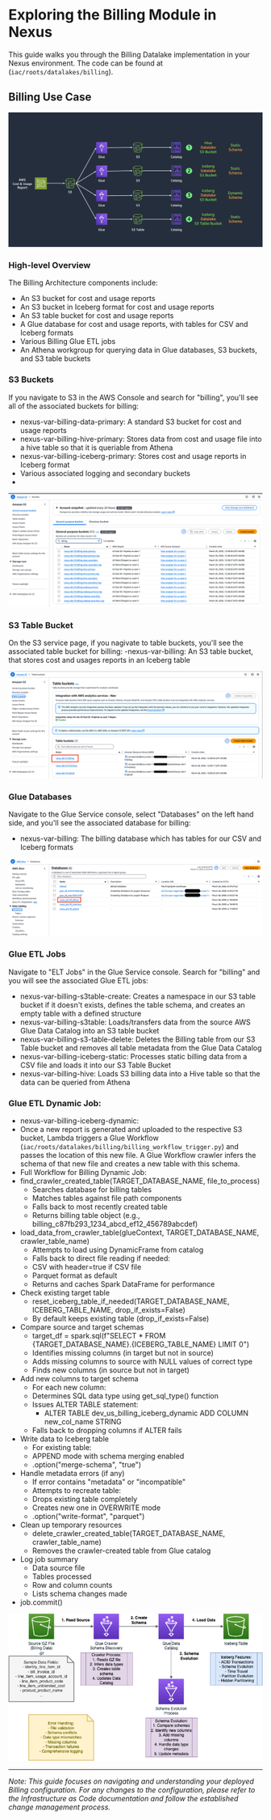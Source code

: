 # Exploring the Billing Module in Nexus

This guide walks you through the Billing Datalake implementation in your Nexus environment. The code can be found at (`iac/roots/datalakes/billing`).

## Billing Use Case

![Billing Use Case](./docs/images/main/cost_usecase.png)

### High-level Overview
The Billing Architecture components include:
- An S3 bucket for cost and usage reports
- An S3 bucket in Iceberg format for cost and usage reports
- An S3 table bucket for cost and usage reports
- A Glue database for cost and usage reports, with tables for CSV and Iceberg formats
- Various Billing Glue ETL jobs
- An Athena workgroup for querying data in Glue databases, S3 buckets, and S3 table buckets

### S3 Buckets
If you navigate to S3 in the AWS Console and search for "billing", you'll see all of the associated buckets for billing:
- nexus-var-billing-data-primary: A standard S3 bucket for cost and usage reports
- nexus-var-billing-hive-primary: Stores data from cost and usage file into a hive table so that it is queriable from Athena
- nexus-var-billing-iceberg-primary: Stores cost and usage reports in Iceberg format
- Various associated logging and secondary buckets
- 
![Billing Buckets](docs/images/demo/datalakes/billing/billing-0.png)

### S3 Table Bucket
On the S3 service page, if you nagivate to table buckets, you'll see the associated table bucket for billing:
-nexus-var-billing: An S3 table bucket, that stores cost and usages reports in an Iceberg table

![Billing Table Bucket](docs/images/demo/datalakes/billing/billing-1.png)

### Glue Databases
Navigate to the Glue Service console, select "Databases" on the left hand side, and you'll see the associated database for billing:
- nexus-var-billing: The billing database which has tables for our CSV and Iceberg formats

![Billing Glue Databases](docs/images/demo/datalakes/billing/billing-3.png)

### Glue ETL Jobs
Navigate to "ELT Jobs" in the Glue Service console. Search for "billing" and you will see the associated Glue ETL jobs: 
- nexus-var-billing-s3table-create: Creates a namespace in our S3 table bucket if it doesn't exists, defines the table schema, and creates an empty table with a defined structure
- nexus-var-billing-s3table: Loads/transfers data from the source AWS Glue Data Catalog into an S3 table bucket
- nexus-var-billing-s3-table-delete: Deletes the Billing table from our S3 Table bucket and removes all table metadata from the Glue Data Catalog
- nexus-var-billing-iceberg-static: Processes static billing data from a CSV file and loads it into our S3 Table Bucket
- nexus-var-billing-hive: Loads S3 billing data into a Hive table so that the data can be queried from Athena

### Glue ETL Dynamic Job:
- nexus-var-billing-iceberg-dynamic: 
- Once a new report is generated and uploaded to the respective S3 bucket, Lambda triggers a Glue Workflow (`iac/roots/datalakes/billing/billing_workflow_trigger.py`) and passes the location of this new file. A Glue Workflow crawler infers the schema of that new file and creates a new table with this schema.
- Full Workflow for Billing Dynamic Job:
- find_crawler_created_table(TARGET_DATABASE_NAME, file_to_process)
    - Searches database for billing tables
    - Matches tables against file path components
    - Falls back to most recently created table
    - Returns billing table object (e.g., billing_c87fb293_1234_abcd_ef12_456789abcdef)
- load_data_from_crawler_table(glueContext, TARGET_DATABASE_NAME, crawler_table_name)
    - Attempts to load using DynamicFrame from catalog
    - Falls back to direct file reading if needed:
    - CSV with header=true if CSV file
    - Parquet format as default
    - Returns and caches Spark DataFrame for performance
- Check existing target table
    - reset_iceberg_table_if_needed(TARGET_DATABASE_NAME, ICEBERG_TABLE_NAME, drop_if_exists=False)
    - By default keeps existing table (drop_if_exists=False)
- Compare source and target schemas
    - target_df = spark.sql(f"SELECT * FROM {TARGET_DATABASE_NAME}.{ICEBERG_TABLE_NAME} LIMIT 0")
    - Identifies missing columns (in target but not in source)
    - Adds missing columns to source with NULL values of correct type
    - Finds new columns (in source but not in target)
- Add new columns to target schema
    - For each new column:
    - Determines SQL data type using get_sql_type() function
    - Issues ALTER TABLE statement:
        - ALTER TABLE dev_us_billing_iceberg_dynamic ADD COLUMN new_col_name STRING
    - Falls back to dropping columns if ALTER fails
- Write data to Iceberg table
    - For existing table:
    - APPEND mode with schema merging enabled
    - .option("merge-schema", "true")
- Handle metadata errors (if any)
    - If error contains "metadata" or "incompatible"
    - Attempts to recreate table:
    - Drops existing table completely
    - Creates new one in OVERWRITE mode
    - .option("write-format", "parquet")
- Clean up temporary resources
    - delete_crawler_created_table(TARGET_DATABASE_NAME, crawler_table_name)
    - Removes the crawler-created table from Glue catalog
- Log job summary
    - Data source file
    - Tables processed
    - Row and column counts
    - Lists schema changes made
- job.commit()

![Billing Glue Process](docs/images/demo/datalakes/billing/billing-4.png)

---

*Note: This guide focuses on navigating and understanding your deployed Billing configuration. For any changes to the configuration, please refer to the Infrastructure as Code documentation and follow the established change management process.*


